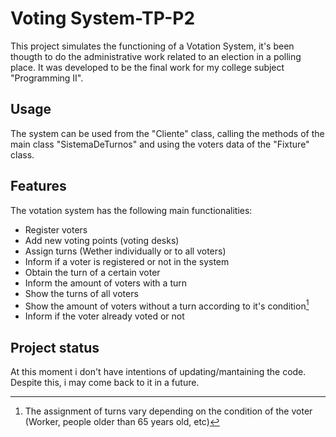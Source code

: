 # Voting System-TP-P2
This project simulates the functioning of a Votation System, it's been thougth to do the administrative work related to an election in a polling place.
It was developed to be the final work for my college subject "Programming II".
## Usage
The system can be used from the "Cliente" class, calling the methods of the main class "SistemaDeTurnos" and using the voters data of the "Fixture" class. 
## Features
The votation system has the following main functionalities:
* Register voters
* Add new voting points (voting desks)
* Assign turns (Wether individually or to all voters)
* Inform if a voter is registered or not in the system
* Obtain the turn of a certain voter
* Inform the amount of voters with a turn
* Show the turns of all voters
* Show the amount of voters without a turn according to it's condition[^1]
* Inform if the voter already voted or not
[^1]: The assignment of turns vary depending on the condition of the voter (Worker, people older than 65 years old, etc)
## Project status
At this moment i don't have intentions of updating/mantaining the code. Despite this, i may come back to it in a future.




